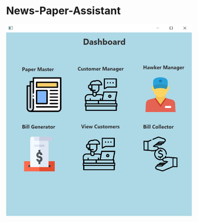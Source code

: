 # News-Paper-Assistant
![alt text](https://github.com/Aarush2k1/News-Paper-Assistant/blob/master/dash.png?raw=true)
